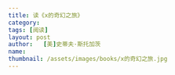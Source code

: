```yaml
---
title: 读《x的奇幻之旅》 
category:  
tags: [阅读]  
layout: post  
author:   [美]史蒂夫·斯托加茨 
name: 
thumbnail: /assets/images/books/x的奇幻之旅.jpg
---
```

